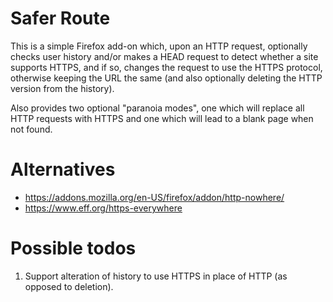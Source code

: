 # Safer Route

This is a simple Firefox add-on which, upon an HTTP request, optionally
checks user history and/or makes a HEAD request to detect whether a
site supports HTTPS, and if so, changes the request to use the HTTPS
protocol, otherwise keeping the URL the same (and also optionally deleting
the HTTP version from the history).

Also provides two optional "paranoia modes", one which will replace all
HTTP requests with HTTPS and one which will lead to a blank page
when not found.

# Alternatives

* https://addons.mozilla.org/en-US/firefox/addon/http-nowhere/
* https://www.eff.org/https-everywhere

# Possible todos

1. Support alteration of history to use HTTPS in place of HTTP (as
opposed to deletion).
